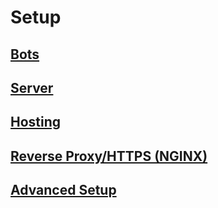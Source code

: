 # Setup

## [Bots](bots/)

## [Server](server/)

## [Hosting](hosting/)

## [Reverse Proxy/HTTPS (NGINX)](HTTPS/)

## [Advanced Setup](advanced/)
